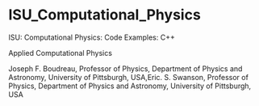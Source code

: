 # ISU_Computational_Physics
ISU: Computational Physics: Code Examples: C++

Applied Computational Physics 

Joseph F. Boudreau, Professor of Physics, Department of Physics and Astronomy, University of Pittsburgh, USA,Eric. S. Swanson, Professor of Physics, Department of Physics and Astronomy, University of Pittsburgh, USA
